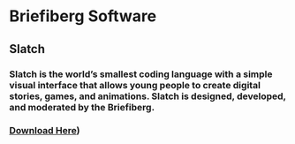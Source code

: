 # Briefiberg Software
## Slatch
### Slatch is the world’s smallest coding language with a simple visual interface that allows young people to create digital stories, games, and animations. Slatch is designed, developed, and moderated by the Briefiberg.
### [Download Here](https://briefiberg.github.io/slatch/))
